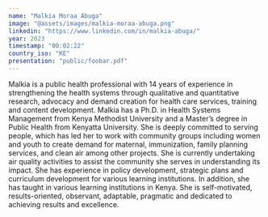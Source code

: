 ```yaml
---
name: "Malkia Moraa Abuga"
image: "@assets/images/malkia-moraa-abuga.png"
linkedin: "https://www.linkedin.com/in/malkia-abuga/"
year: 2023
timestamp: "00:02:22"
country_iso: "KE"
presentation: "public/foobar.pdf"
---
```


Malkia is a public health professional with 14 years of experience in strengthening the health systems through qualitative and quantitative research, advocacy and demand creation for health care services, training and content development. Malkia has a Ph.D. in Health Systems Management from Kenya Methodist University and a Master’s degree in Public Health from Kenyatta University. She is deeply committed to serving people, which has led her to work with community groups including women and youth to create demand for maternal, immunization, family planning services, and clean air among other projects. She is currently undertaking air quality activities to assist the community she serves in understanding its impact. She has experience in policy development, strategic plans and curriculum development for various learning institutions. In addition, she has taught in various learning institutions in Kenya. She is self-motivated, results-oriented, observant, adaptable, pragmatic and dedicated to achieving results and excellence.
